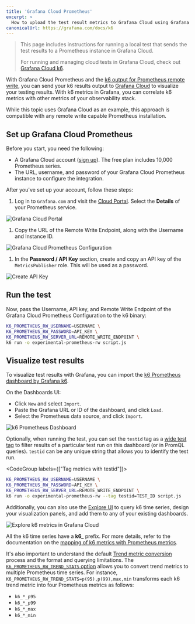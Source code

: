 ```yaml
---
title: 'Grafana Cloud Prometheus'
excerpt: >
  How to upload the test result metrics to Grafana Cloud using Grafana Cloud Prometheus and the k6 output for Prometheus remote write'
canonicalUrl: https://grafana.com/docs/k6
---
```


<Blockquote mod="attention" title="">

This page includes instructions for running a local test that sends the test results to a Prometheus instance in Grafana Cloud.

For running and managing cloud tests in Grafana Cloud, check out [Grafana Cloud k6](https://grafana.com/docs/grafana-cloud/k6/).

</Blockquote>


With Grafana Cloud Prometheus and the [k6 output for Prometheus remote write](/results-output/real-time/prometheus-remote-write), you can send your k6 results output to [Grafana Cloud](https://grafana.com/products/cloud) to visualize your testing results.
With k6 metrics in Grafana, you can correlate k6 metrics with other metrics of your observability stack.

While this topic uses Grafana Cloud as an example, this approach is compatible with any remote write capable Prometheus installation.



## Set up Grafana Cloud Prometheus

Before you start, you need the following:
- A Grafana Cloud account ([sign up](https://grafana.com/products/cloud/)).
The free plan includes 10,000 Prometheus series.
- The URL, username, and password of your Grafana Cloud Prometheus instance to configure the integration. 

After you've set up your account, follow these steps:

1. Log in to `Grafana.com` and visit the [Cloud Portal](https://grafana.com/docs/grafana-cloud/fundamentals/cloud-portal/).
Select the **Details** of your Prometheus service.

  ![Grafana Cloud Portal](./images/GrafanaCloud/grafana_cloud_portal.png)

1. Copy the URL of the Remote Write Endpoint, along with the Username and Instance ID. 

  ![Grafana Cloud Prometheus Configuration](./images/GrafanaCloud/grafana_cloud_prometheus_configuration.png)

1. In the **Password / API Key** section, create and copy an API key of the `MetricsPublisher` role. This will be used as a password.

![Create API Key](./images/GrafanaCloud/grafana_cloud_create_api_key_metrics_publisher.png)

## Run the test

Now, pass the Username, API key, and Remote Write Endpoint of the Grafana Cloud Prometheus Configuration to the k6 binary:

```bash
K6_PROMETHEUS_RW_USERNAME=USERNAME \
K6_PROMETHEUS_RW_PASSWORD=API_KEY \
K6_PROMETHEUS_RW_SERVER_URL=REMOTE_WRITE_ENDPOINT \
k6 run -o experimental-prometheus-rw script.js
```

## Visualize test results 

To visualize test results with Grafana, you can import the [k6 Prometheus dashboard by Grafana k6](https://grafana.com/grafana/dashboards/19665-k6-prometheus/).

On the Dashboards UI:

- Click `New` and select `Import`.
- Paste the Grafana URL or ID of the dashboard, and click `Load`.
- Select the Prometheus data source, and click `Import`.

![k6 Prometheus Dashboard](./images/Prometheus/k6-prometheus-dashboard-part1.png)

Optionally, when running the test, you can set the `testid` tag as a [wide test tag](https://k6.io/docs/using-k6/tags-and-groups/#test-wide-tags) to filter results of a particular test run on this dashboard (or in PromQL queries). `testid` can be any unique string that allows you to identify the test run. 

<CodeGroup labels={["Tag metrics with testid"]}>

```bash
K6_PROMETHEUS_RW_USERNAME=USERNAME \
K6_PROMETHEUS_RW_PASSWORD=API_KEY \
K6_PROMETHEUS_RW_SERVER_URL=REMOTE_WRITE_ENDPOINT \
k6 run -o experimental-prometheus-rw --tag testid=TEST_ID script.js
```

</CodeGroup>

Additionally, you can also use the [Explore UI](https://grafana.com/docs/grafana/latest/explore/) to query k6 time series, design your visualization panels, and add them to any of your existing dashboards.

![Explore k6 metrics in Grafana Cloud](./images/GrafanaCloud/grafana_cloud_explore_k6_metrics_from_extension.png)

All the k6 time series have a **k6_** prefix. 
For more details, refer to the documentation on the [mapping of k6 metrics with Prometheus metrics](/results-output/real-time/prometheus-remote-write/#metrics-mapping). 

It's also important to understand the default [Trend metric conversion](/results-output/real-time/prometheus-remote-write/#trend-metric-conversions) process and the format and querying limitations. The [`K6_PROMETHEUS_RW_TREND_STATS` option](/results-output/real-time/prometheus-remote-write/#options) allows you to convert trend metrics to multiple Prometheus time series. For instance, `K6_PROMETHEUS_RW_TREND_STATS=p(95),p(99),max,min` transforms each k6 trend metric into four Prometheus metrics as follows:

- `k6_*_p95`
- `k6_*_p99`
- `k6_*_max`
- `k6_*_min`

